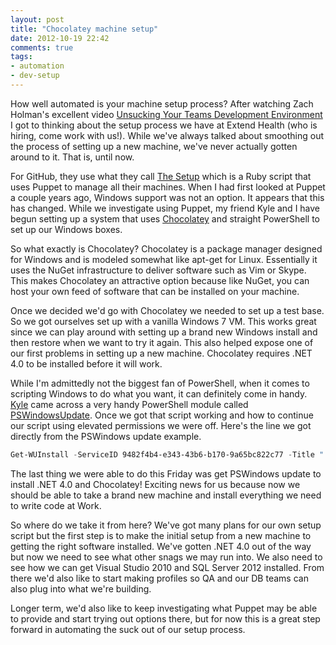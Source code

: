 ```yaml
---
layout: post
title: "Chocolatey machine setup"
date: 2012-10-19 22:42
comments: true
tags:
- automation
- dev-setup
---
```


How well automated is your machine setup process? After watching Zach Holman's
excellent video [Unsucking Your Teams Development Environment](http://zachholman.com/talk/unsucking-your-teams-development-environment)
I got to thinking about the setup process we have at Extend Health (who is
hiring, come work with us!). While we've always talked about smoothing out the process of setting
up a new machine, we've never actually gotten around to it. That is, until now.

For GitHub, they use what they call [The Setup](https://speakerdeck.com/u/wfarr/p/the-setup-managing-an-army-of-laptops-with-puppet)
which is a Ruby script that uses Puppet to manage all their machines. When I had
first looked at Puppet a couple years ago, Windows support was not an option. It
appears that this has changed. While we investigate using Puppet, my friend Kyle
and I have begun setting up a system that uses [Chocolatey](http://chocolatey.org) and
straight PowerShell to set up our Windows boxes.

So what exactly is Chocolatey? Chocolatey is a package manager designed for
Windows and is modeled somewhat like apt-get for Linux. Essentially it uses the
NuGet infrastructure to deliver software such as Vim or Skype. This makes
Chocolatey an attractive option because like NuGet, you can host your own feed
of software that can be installed on your machine.

Once we decided we'd go with Chocolatey we needed to set up a test base. So we
got ourselves set up with a vanilla Windows 7 VM. This works great since we can
play around with setting up a brand new Windows install and then restore when we
want to try it again. This also helped expose one of our first problems in
setting up a new machine. Chocolatey requires .NET 4.0 to be installed before it
will work.

While I'm admittedly not the biggest fan of PowerShell, when it comes to
scripting Windows to do what you want, it can definitely come in handy. [Kyle](http://kyzog.wordpress.com/)
came across a very handy PowerShell module called [PSWindowsUpdate](http://gallery.technet.microsoft.com/scriptcenter/2d191bcd-3308-4edd-9de2-88dff796b0bc).
Once we got that script working and how to continue our script using elevated
permissions we were off. Here's the line we got directly from the PSWindows
update example.

```powershell
Get-WUInstall -ServiceID 9482f4b4-e343-43b6-b170-9a65bc822c77 -Title ".NET Framework 4" -AcceptAll
```
The last thing we were able to do this Friday was get PSWindows update to
install .NET 4.0 and Chocolatey! Exciting news for us because now we should be
able to take a brand new machine and install everything we need to write code at
Work.

So where do we take it from here? We've got many plans for our own setup script
but the first step is to make the initial setup from a new machine to getting
the right software installed. We've gotten .NET 4.0 out of the way but now we
need to see what other snags we may run into. We also need to see how we can get
Visual Studio 2010 and SQL Server 2012 installed. From there we'd also like to
start making profiles so QA and our DB teams can also plug into what we're
building.

Longer term, we'd also like to keep investigating what Puppet may be able to
provide and start trying out options there, but for now this is a great step
forward in automating the suck out of our setup process.
